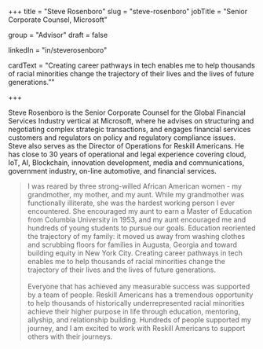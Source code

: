 +++
title = "Steve Rosenboro"
slug = "steve-rosenboro"
jobTitle = "Senior Corporate Counsel, Microsoft"

group = "Advisor"
draft = false

linkedIn = "in/steverosenboro"




cardText = "Creating career pathways in tech enables me to help thousands of racial minorities change the trajectory of their lives and the lives of future generations.”"

+++

Steve Rosenboro is the Senior Corporate Counsel for the Global Financial Services Industry vertical at Microsoft, where he advises on structuring and negotiating complex strategic transactions, and engages financial services customers and regulators on policy and regulatory compliance issues. Steve also serves as the Director of Operations for Reskill Americans. He has close to 30 years of operational and legal experience covering cloud, IoT, AI, Blockchain, innovation development, media and communications, government industry, on-line automotive, and financial services.

> I was reared by three strong-willed African American women - my grandmother, my mother, and my aunt. While my grandmother was functionally illiterate, she was the hardest working person I ever encountered. She encouraged my aunt to earn a Master of Education from Columbia University in 1953, and my aunt encouraged me and hundreds of young students to pursue our goals. Education reoriented the trajectory of my family: it moved us away from washing clothes and scrubbing floors for families in Augusta, Georgia and toward building equity in New York City. Creating career pathways in tech enables me to help thousands of racial minorities change the trajectory of their lives and the lives of future generations. <br> <br>
> Everyone that has achieved any measurable success was supported by a team of people. Reskill Americans has a tremendous opportunity to help thousands of historically underrepresented racial minorities achieve their higher purpose in life through education, mentoring, allyship, and relationship building. Hundreds of people supported my journey, and I am excited to work with Reskill Americans to support others with their journeys.
